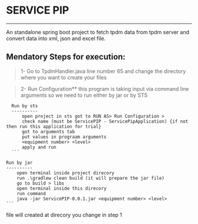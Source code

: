 # SERVICE PIP
-----------------
An standalone spring boot project to fetch tpdm data from tpdm server and convert data into xml, json and excel file.

## Mendatory Steps for execution:
>1- Go to TpdmHandler.java
	line number 65 and change the directory where you want to create your files

>2- Run Configuration**
	this program is taking input via command line arguments so we need to run either by jar or by STS
  ```
	Run by sts
	----------
		open project in sts got to RUN AS> Run Configuration > 
		check name (must be ServicePIP - ServicePipApplication) {if not then run this application for trial}
		got to arguments tab
		put values in prograam arguments
		<equipment number> <level>
		apply and run
	```
  ```
	Run by jar
	----------
		open terminal inside project direcory
		run .\gradlew clean build (it will prepare the jar file)
		go to build > libs 
		open terminal inside this direcory 
		run command
		java -jar ServicePIP-0.0.1.jar <equipment number> <level>
	```
file will created at direcory you change in step 1
	

